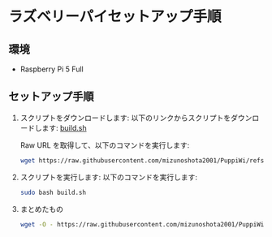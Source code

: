 # ラズベリーパイセットアップ手順

## 環境

- Raspberry Pi 5 Full

## セットアップ手順

1. スクリプトをダウンロードします:
   以下のリンクからスクリプトをダウンロードします:
   [build.sh](https://github.com/mizunoshota2001/PuppiWi/blob/main/RaspberryPi/assets/build.sh)

   Raw URL を取得して、以下のコマンドを実行します:

   ```bash
   wget https://raw.githubusercontent.com/mizunoshota2001/PuppiWi/refs/heads/pi5/RaspberryPi/assets/build.sh
   ```

2. スクリプトを実行します:
   以下のコマンドを実行します:

   ```bash
   sudo bash build.sh
   ```

3. まとめたもの
   ```bash
   wget -O - https://raw.githubusercontent.com/mizunoshota2001/PuppiWi/refs/heads/pi5/RaspberryPi/assets/build.sh | bash
   ```
